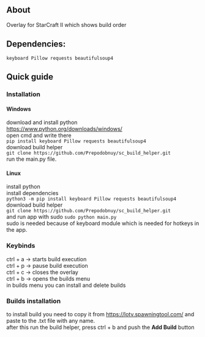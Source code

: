 ## About

Overlay for StarCraft II which shows build order  

## Dependencies:
```keyboard Pillow requests beautifulsoup4```

## Quick guide  
### Installation
#### Windows
download and install python  
https://www.python.org/downloads/windows/  
open cmd and write there  
```pip install keyboard Pillow requests beautifulsoup4```  
download build helper  
```git clone https://github.com/Prepodobnuy/sc_build_helper.git```  
run the main.py file.
#### Linux
install python  
install dependencies  
```python3 -m pip install keyboard Pillow requests beautifulsoup4```   
download build helper  
```git clone https://github.com/Prepodobnuy/sc_build_helper.git```  
and run app with sudo
```sudo python main.py```  
sudo is needed because of keyboard module which is needed for hotkeys in the app.
### Keybinds
ctrl + a -> starts build execution  
ctrl + p -> pause build execution  
ctrl + c -> closes the overlay  
ctrl + b -> opens the builds menu  
in builds menu you can install and delete builds
### Builds installation
to install build you need to copy it from https://lotv.spawningtool.com/ and paste to the .txt file with any name.  
after this run the build helper, press ctrl + b and push the **Add Build** button
